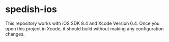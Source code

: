 # spedish-ios

This repository works with iOS SDK 8.4 and Xcode Version 6.4.
Once you open this project in Xcode, it should build without making any configuration changes.
 
